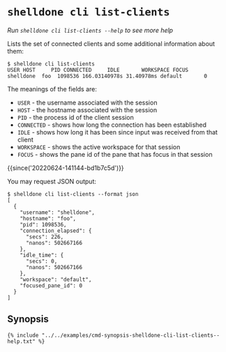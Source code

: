 # `shelldone cli list-clients`

*Run `shelldone cli list-clients --help` to see more help*

Lists the set of connected clients and some additional information about them:

```
$ shelldone cli list-clients
USER HOST     PID CONNECTED     IDLE       WORKSPACE FOCUS
shelldone  foo  1098536 166.03140978s 31.40978ms default       0
```

The meanings of the fields are:

* `USER` - the username associated with the session
* `HOST` - the hostname associated with the session
* `PID` - the process id of the client session
* `CONNECTED` - shows how long the connection has been established
* `IDLE` - shows how long it has been since input was received from that client
* `WORKSPACE` - shows the active workspace for that session
* `FOCUS` - shows the pane id of the pane that has focus in that session

{{since('20220624-141144-bd1b7c5d')}}

You may request JSON output:

```
$ shelldone cli list-clients --format json
[
  {
    "username": "shelldone",
    "hostname": "foo",
    "pid": 1098536,
    "connection_elapsed": {
      "secs": 226,
      "nanos": 502667166
    },
    "idle_time": {
      "secs": 0,
      "nanos": 502667166
    },
    "workspace": "default",
    "focused_pane_id": 0
  }
]
```

## Synopsis

```console
{% include "../../examples/cmd-synopsis-shelldone-cli-list-clients--help.txt" %}
```
